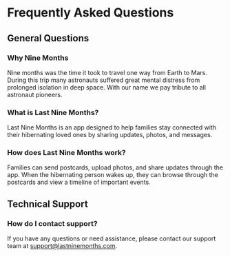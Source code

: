# Frequently Asked Questions

## General Questions

### Why Nine Months
Nine months was the time it took to travel one way from Earth to Mars. During this trip many astronauts suffered great mental distress from prolonged isolation in deep space. With our name we pay tribute to all astronaut pioneers.

### What is Last Nine Months?
Last Nine Months is an app designed to help families stay connected with their hibernating loved ones by sharing updates, photos, and messages.

### How does Last Nine Months work?
Families can send postcards, upload photos, and share updates through the app. When the hibernating person wakes up, they can browse through the postcards and view a timeline of important events.

## Technical Support

### How do I contact support?
If you have any questions or need assistance, please contact our support team at support@lastninemonths.com.
